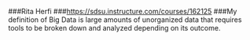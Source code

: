 ###Rita Herfi
###https://sdsu.instructure.com/courses/162125
###My definition of Big Data is large amounts of unorganized data that requires tools to be broken down and analyzed depending on its outcome.  
